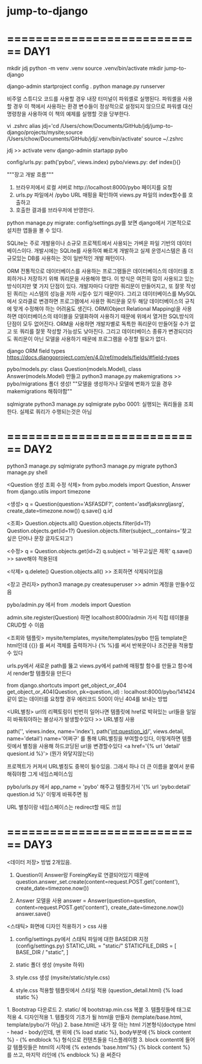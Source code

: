 # jump-to-django

============================
DAY1
============================

mkdir jdj
python -m venv .venv
source .venv/bin/activate
mkdir jump-to-django

django-admin startproject config .
python manage.py runserver

비주얼 스튜디오 코드를 사용할 경우 내장 터미널이 파워셸로 실행된다. 파워셸을 사용할 경우 이 책에서 사용하는 환경 변수들이 정상적으로 설정되지 않으므로 파워셸 대신 명령창을 사용하여 이 책의 예제를 실행할 것을 당부한다.

vi .zshrc
alias jdj='cd /Users/chow/Documents/GitHub/jdj/jump-to-django/projects/mysite;source /Users/chow/Documents/GitHub/jdj/.venv/bin/activate'
source ~/.zshrc

jdj >> activate venv
django-admin startapp pybo

config/urls.py: path('pybo/', views.index)
pybo/views.py: def index(){}

"""장고 개발 흐름"""

1.  브라우저에서 로컬 서버로 http://localhost:8000/pybo 페이지를 요청
2.  urls.py 파일에서 /pybo URL 매핑을 확인하여 views.py 파일의 index함수를 호출하고
3.  호출한 결과를 브라우저에 반영한다.

python manage.py migrate: config/settings.py를 보면 django에서 기본적으로 설치한 앱들을 볼 수 있다.

SQLite는 주로 개발용이나 소규모 프로젝트에서 사용되는 가벼운 파일 기반의 데이터베이스이다. 개발시에는 SQLite를 사용하여 빠르게 개발하고 실제 운영시스템은 좀 더 규모있는 DB를 사용하는 것이 일반적인 개발 패턴이다.

ORM
전통적으로 데이터베이스를 사용하는 프로그램들은 데이터베이스의 데이터를 조회하거나 저장하기 위해 쿼리문을 사용해야 했다. 이 방식은 여전히 많이 사용되고 있는 방식이지만 몇 가지 단점이 있다. 개발자마다 다양한 쿼리문이 만들어지고, 또 잘못 작성된 쿼리는 시스템의 성능을 저하 시킬수 있기 때문이다. 그리고 데이터베이스를 MySQL에서 오라클로 변경하면 프로그램에서 사용한 쿼리문을 모두 해당 데이터베이스의 규칙에 맞게 수정해야 하는 어려움도 생긴다.
ORM(Object Relational Mapping)을 사용하면 데이터베이스의 테이블을 모델화하여 사용하기 때문에 위에서 열거한 SQL방식의 단점이 모두 없어진다. ORM을 사용하면 개발자별로 독특한 쿼리문이 만들어질 수가 없고 또 쿼리를 잘못 작성할 가능성도 낮아진다. 그리고 데이터베이스 종류가 변경되더라도 쿼리문이 아닌 모델을 사용하기 때문에 프로그램을 수정할 필요가 없다.

django ORM field types
https://docs.djangoproject.com/en/4.0/ref/models/fields/#field-types

pybo/models.py: class Question(models.Model), class Answer(models.Model)
만들고 python3 manage.py makemigrations >> pybo/migrations 폴더 생성!
""모델을 생성하거나 모델에 변화가 있을 경우 makemigrations 해줘야함""

sqlmigrate
python3 manage.py sqlmigrate pybo 0001: 실행되는 쿼리들을 조회한다. 실제로 쿼리가 수행되는것은 아님

============================
DAY2
============================
python3 manage.py sqlmigrate
python3 manage.py migrate
python3 manage.py shell

<Question 생성 조회 수정 삭제>
from pybo.models import Question, Answer
from django.utils import timezone

<생성>
q = Question(question='ASFASDF?', content='asdfjaksnrgljasrg', create_date=timezone.now())
q.save()
q.id

<조회>
Question.objects.all()
Question.objects.filter(id=1?)
Question.objects.get(id=1?)
Quesiion.objects.filter(subject\_\_contains='찾고싶은 단어나 문장 글자도되고')

<수정>
q = Question.objects.get(id=2)
q.subject = '바꾸고싶은 제목'
q.save() >> save해야 적용된데

<삭제>
q.delete()
Question.objects.all() >> 조회하면 삭제되어있음

<장고 관리자>
python3 manage.py createsuperuser >> admin 계정을 만들수있음

pybo/admin.py 에서
from .models import Question

admin.site.register(Question)
하면 localhost:8000/admin 가서 직접 테이블을 CRUD할 수 이씀

<조회와 템플릿>
mysite/templates, mysite/templates/pybo 만듬
template은 html인데 {{}} 를 써서 객체를 출력하거나 {% %}를 써서 반복문이나 조건문을 적용할 수 있다

urls.py에서 새로운 path를 뚫고
views.py에서 path에 매핑할 함수를 만들고
함수에서 render할 템플릿을 만든다

from django.shortcuts import get_object_or_404
get_object_or_404(Question, pk=question_id)
: localhost:8000/pybo/141424 같이 없는 데이터를 요청할 경우 에러코드 500이 아닌 404를 보내는 방법

<URL별칭>
url의 리펙토링이 빈번히 일어나면 템플릿에 href로 박혀있는 url들을 일일히 바꿔줘야하는 불상사가 발생할수있다 >> URL별칭 사용

path('', views.index, name='index'),
path('<int:question_id>/', views.detail, name='detail')
name='어쩌구' 를 통해 URL별칭을 부여할수있다, 이렇게하면
템플릿에서 별칭을 사용해 하드코딩된 url을 변경할수있다
<a href='{% url 'detail' quesiont.id %}'> (뭔가 와닿지않는다)

<URL namespace>
프로젝트가 커져서 URL별칭도 중복이 될수있음. 그래서 하나 더 큰 이름을 붙여서 분류해줘야함 그게 네임스페이스임

pybo/urls.py 에서 app_name = 'pybo' 해주고
템플릿가서 '{% url 'pybo:detail' question.id %}' 이렇게 바꿔주면 됨

URL 별칭이랑 네임스페이스는 redirect할 때도 쓰임

============================
DAY3
============================
<데이터 저장>
방법 2개있음.

1. Question이 Answer랑 ForeingKey로 연결되어있기 때문에
   question.answer_set.create(content=request.POST.get('content'), create_date=timezone.now())

2. Answer 모델을 사용
   answer = Answer(question=question, content=request.POST.get('content'), create_date=timezone.now())
   answer.save()

<스태틱>
화면에 디자인 적용하기 > css 사용

1. config/settings.py에서 스태틱 파일에 대한 BASEDIR 지정
   (config/settings.py)
   STATIC_URL = "static/"
   STATICFILE_DIRS = [
   BASE_DIR / "static",
   ]

2. static 폴더 생성 (mysite 하위)

3. style.css 생성 (mysite/static/style.css)

4. style.css 적용할 템플릿에서 스타일 적용
(question_detail.html)
{% load static %}
<link rel='stylesheet' type="text/css" href="{% static 'style.css' %}">

<BootStrap>
1. Bootstrap 다운로드
2. static/ 에 bootstrap.min.css 복붙
3. 템플릿들에 <link> 태그로 적용
4. 디자인적용

<Base html>
1. 템플릿의 기초가 될 html을 만들자 (template/base.html, template/pybo/가 아님)
2. base.html은 내가 잘 아는 html 기본형식(doctype html - head - body)인데, 맨 위에 {% load static %}, body부분에 {% block content %} - {% endblock %} 형식으로 컨텐츠들을 디스플레이함
3. block content에 들어갈 템플릿들은 html의 시작에 {% extends 'base.html'%} {% block content %} 를 쓰고, 마지막 라인에 {% endblock %} 을 써준다
